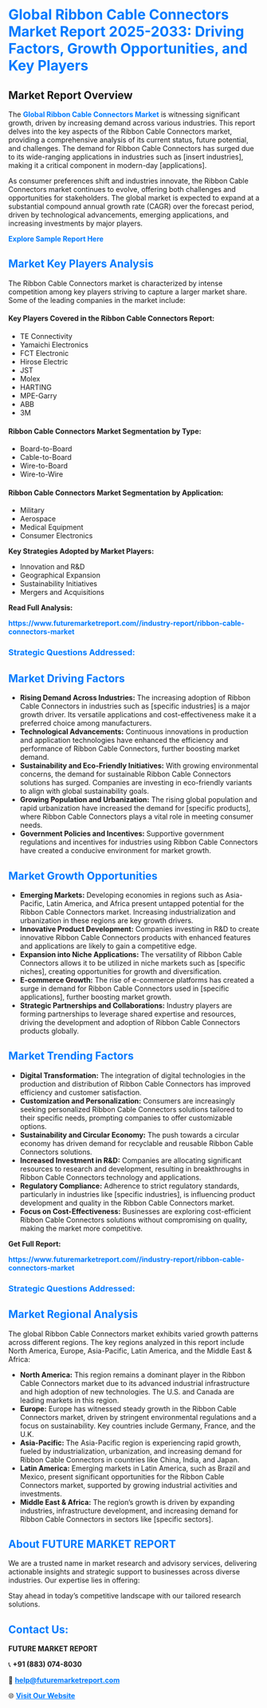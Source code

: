 <h1 style="color: #007BFF;">Global Ribbon Cable Connectors Market Report 2025-2033: Driving Factors, Growth Opportunities, and Key Players</h1>

<section id="overview">
<h2>Market Report Overview</h2>
<p>The <a href="https://www.futuremarketreport.com//industry-report/ribbon-cable-connectors-market" style="color: #007BFF; text-decoration: none;"><strong>Global Ribbon Cable Connectors Market</strong></a> is witnessing significant growth, driven by increasing demand across various industries. This report delves into the key aspects of the Ribbon Cable Connectors market, providing a comprehensive analysis of its current status, future potential, and challenges. The demand for Ribbon Cable Connectors has surged due to its wide-ranging applications in industries such as [insert industries], making it a critical component in modern-day [applications].</p>
<p>As consumer preferences shift and industries innovate, the Ribbon Cable Connectors market continues to evolve, offering both challenges and opportunities for stakeholders. The global market is expected to expand at a substantial compound annual growth rate (CAGR) over the forecast period, driven by technological advancements, emerging applications, and increasing investments by major players.</p>
</section>

<section id="overview">
<p><a href="https://www.futuremarketreport.com//request-sample/reportId=81485" style="color: #007BFF; text-decoration: none;"><strong>Explore Sample Report Here</strong></a></p>
</section>

<section id="key-players">
<h2 style="color: #007BFF;">Market Key Players Analysis</h2>
<p>The Ribbon Cable Connectors market is characterized by intense competition among key players striving to capture a larger market share. Some of the leading companies in the market include:</p>
<h4>Key Players Covered in the Ribbon Cable Connectors Report:</h4>
<ul><li>TE Connectivity</li><li>Yamaichi Electronics</li><li>FCT Electronic</li><li>Hirose Electric</li><li>JST</li><li>Molex</li><li>HARTING</li><li>MPE-Garry</li><li>ABB</li><li>3M</li></ul>
<h4>Ribbon Cable Connectors Market Segmentation by Type:</h4>
<ul><li>Board-to-Board</li><li>Cable-to-Board</li><li>Wire-to-Board</li><li>Wire-to-Wire</li></ul>

<h4>Ribbon Cable Connectors Market Segmentation by Application:</h4>
<ul><li>Military</li><li>Aerospace</li><li>Medical Equipment</li><li>Consumer Electronics</li></ul>
<p><strong>Key Strategies Adopted by Market Players:</strong></p>
<ul>
<li>Innovation and R&D</li>
<li>Geographical Expansion</li>
<li>Sustainability Initiatives</li>
<li>Mergers and Acquisitions</li>
</ul>
</section>

<section>
<p><strong>Read Full Analysis: </strong></p><a href="https://www.futuremarketreport.com//industry-report/ribbon-cable-connectors-market" style="color: #007BFF; text-decoration: none;"><strong>https://www.futuremarketreport.com//industry-report/ribbon-cable-connectors-market</strong></a>
<h3 style="color: #007BFF;">Strategic Questions Addressed:</h3>
</section>

<section id="driving-factors">
<h2 style="color: #007BFF;">Market Driving Factors</h2>
<ul>
<li><strong>Rising Demand Across Industries:</strong> The increasing adoption of Ribbon Cable Connectors in industries such as [specific industries] is a major growth driver. Its versatile applications and cost-effectiveness make it a preferred choice among manufacturers.</li>
<li><strong>Technological Advancements:</strong> Continuous innovations in production and application technologies have enhanced the efficiency and performance of Ribbon Cable Connectors, further boosting market demand.</li>
<li><strong>Sustainability and Eco-Friendly Initiatives:</strong> With growing environmental concerns, the demand for sustainable Ribbon Cable Connectors solutions has surged. Companies are investing in eco-friendly variants to align with global sustainability goals.</li>
<li><strong>Growing Population and Urbanization:</strong> The rising global population and rapid urbanization have increased the demand for [specific products], where Ribbon Cable Connectors plays a vital role in meeting consumer needs.</li>
<li><strong>Government Policies and Incentives:</strong> Supportive government regulations and incentives for industries using Ribbon Cable Connectors have created a conducive environment for market growth.</li>
</ul>
</section>

<section id="growth-opportunities">
<h2 style="color: #007BFF;">Market Growth Opportunities</h2>
<ul>
<li><strong>Emerging Markets:</strong> Developing economies in regions such as Asia-Pacific, Latin America, and Africa present untapped potential for the Ribbon Cable Connectors market. Increasing industrialization and urbanization in these regions are key growth drivers.</li>
<li><strong>Innovative Product Development:</strong> Companies investing in R&D to create innovative Ribbon Cable Connectors products with enhanced features and applications are likely to gain a competitive edge.</li>
<li><strong>Expansion into Niche Applications:</strong> The versatility of Ribbon Cable Connectors allows it to be utilized in niche markets such as [specific niches], creating opportunities for growth and diversification.</li>
<li><strong>E-commerce Growth:</strong> The rise of e-commerce platforms has created a surge in demand for Ribbon Cable Connectors used in [specific applications], further boosting market growth.</li>
<li><strong>Strategic Partnerships and Collaborations:</strong> Industry players are forming partnerships to leverage shared expertise and resources, driving the development and adoption of Ribbon Cable Connectors products globally.</li>
</ul>
</section>

<section id="trending-factors">
<h2 style="color: #007BFF;">Market Trending Factors</h2>
<ul>
<li><strong>Digital Transformation:</strong> The integration of digital technologies in the production and distribution of Ribbon Cable Connectors has improved efficiency and customer satisfaction.</li>
<li><strong>Customization and Personalization:</strong> Consumers are increasingly seeking personalized Ribbon Cable Connectors solutions tailored to their specific needs, prompting companies to offer customizable options.</li>
<li><strong>Sustainability and Circular Economy:</strong> The push towards a circular economy has driven demand for recyclable and reusable Ribbon Cable Connectors solutions.</li>
<li><strong>Increased Investment in R&D:</strong> Companies are allocating significant resources to research and development, resulting in breakthroughs in Ribbon Cable Connectors technology and applications.</li>
<li><strong>Regulatory Compliance:</strong> Adherence to strict regulatory standards, particularly in industries like [specific industries], is influencing product development and quality in the Ribbon Cable Connectors market.</li>
<li><strong>Focus on Cost-Effectiveness:</strong> Businesses are exploring cost-efficient Ribbon Cable Connectors solutions without compromising on quality, making the market more competitive.</li>
</ul>
</section>

<section>
<p><strong>Get Full Report: </strong></p><a href="https://www.futuremarketreport.com//industry-report/ribbon-cable-connectors-market" style="color: #007BFF; text-decoration: none;"><strong>https://www.futuremarketreport.com//industry-report/ribbon-cable-connectors-market</strong></a>
<h3 style="color: #007BFF;">Strategic Questions Addressed:</h3>
</section>


<section id="regional-analysis">
<h2 style="color: #007BFF;">Market Regional Analysis</h2>
<p>The global Ribbon Cable Connectors market exhibits varied growth patterns across different regions. The key regions analyzed in this report include North America, Europe, Asia-Pacific, Latin America, and the Middle East & Africa:</p>
<ul>
<li><strong>North America:</strong> This region remains a dominant player in the Ribbon Cable Connectors market due to its advanced industrial infrastructure and high adoption of new technologies. The U.S. and Canada are leading markets in this region.</li>
<li><strong>Europe:</strong> Europe has witnessed steady growth in the Ribbon Cable Connectors market, driven by stringent environmental regulations and a focus on sustainability. Key countries include Germany, France, and the U.K.</li>
<li><strong>Asia-Pacific:</strong> The Asia-Pacific region is experiencing rapid growth, fueled by industrialization, urbanization, and increasing demand for Ribbon Cable Connectors in countries like China, India, and Japan.</li>
<li><strong>Latin America:</strong> Emerging markets in Latin America, such as Brazil and Mexico, present significant opportunities for the Ribbon Cable Connectors market, supported by growing industrial activities and investments.</li>
<li><strong>Middle East & Africa:</strong> The region’s growth is driven by expanding industries, infrastructure development, and increasing demand for Ribbon Cable Connectors in sectors like [specific sectors].</li>
</ul>
</section>

<footer>
<h2 style="color: #007BFF;">About FUTURE MARKET REPORT</h2>
<p>We are a trusted name in market research and advisory services, delivering actionable insights and strategic support to businesses across diverse industries. Our expertise lies in offering:</p>

<p>Stay ahead in today’s competitive landscape with our tailored research solutions.</p>

<h2 style="color: #007BFF;">Contact Us:</h2>
<p><strong>FUTURE MARKET REPORT</strong></p>
<p>📞 <strong>+91 (883) 074-8030</strong></p>
<p>📧 <strong><a href="mailto:help@futuremarketreport.com" style="color: #007BFF;">help@futuremarketreport.com</a></strong></p>
<p>🌐 <strong><a href="https://www.futuremarketreport.com/" style="color: #007BFF;">Visit Our Website</a></strong></p>
</footer>